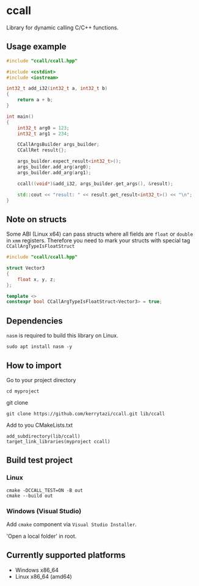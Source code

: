 # ccall
Library for dynamic calling C/C++ functions.

## Usage example
```cpp
#include "ccall/ccall.hpp"

#include <cstdint>
#include <iostream>

int32_t add_i32(int32_t a, int32_t b)
{
    return a + b;
}

int main()
{
    int32_t arg0 = 123;
    int32_t arg1 = 234;

    CCallArgsBuilder args_builder;
    CCallRet result{};

    args_builder.expect_result<int32_t>();
    args_builder.add_arg(arg0);
    args_builder.add_arg(arg1);

    ccall((void*)&add_i32, args_builder.get_args(), &result);

    std::cout << "result: " << result.get_result<int32_t>() << "\n";
}
```

## Note on structs
Some ABI (Linux x64) can pass structs where all fields are `float` or `double` in `xmm` registers.
Therefore you need to mark your structs with special tag `CCallArgTypeIsFloatStruct`
```cpp
#include "ccall/ccall.hpp"

struct Vector3
{
    float x, y, z;
};

template <>
constexpr bool CCallArgTypeIsFloatStruct<Vector3> = true;
```

## Dependencies
`nasm` is required to build this library on Linux.

```
sudo apt install nasm -y
```

## How to import

Go to your project directory
```
cd myproject
```

git clone
```
git clone https://github.com/kerrytazi/ccall.git lib/ccall
```

Add to you CMakeLists.txt
```
add_subdirectory(lib/ccall)
target_link_libraries(myproject ccall)
```

## Build test project
### Linux
```
cmake -DCCALL_TEST=ON -B out
cmake --build out
```
### Windows (Visual Studio)

Add `cmake` component via `Visual Studio Installer`.

'Open a local folder' in root.

## Currently supported platforms
- Windows x86_64
- Linux x86_64 (amd64)
